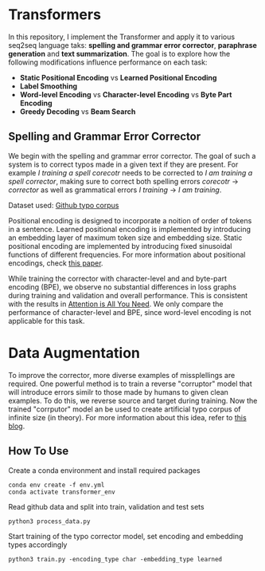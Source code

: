 # Transformers 

In this repository, I implement the Transformer and apply it to various seq2seq language taks: **spelling and grammar error corrector**, **paraphrase generation** and **text summarization**. The goal is to explore how the following modifications influence performance on each task:

- **Static Positional Encoding** vs **Learned Positional Encoding** 
- **Label Smoothing**
- **Word-level Encoding** vs **Character-level Encoding** vs **Byte Part Encoding**
- **Greedy Decoding** vs **Beam Search**

## Spelling and Grammar Error Corrector
We begin with the spelling and grammar error corrector. The goal of such a system is to correct typos made in a given text if they are present. For example *I training a spell corecotr* needs to be corrected to *I am training a spell corrector*, making sure to correct both spelling errors *corecotr* -> *corrector* as well as grammatical errors *I training* -> *I am training*. 

Dataset used: [Github typo corpus](https://github.com/mhagiwara/github-typo-corpus) 

Positional encoding is designed to incorporate a noition of order of tokens in a sentence. Learned positional encoding is implemented by introducing an embedding layer of maximum token size and embedding size. Static positional encoding are implemented by introducing fixed sinusoidal functions of different frequencies. For more information about positional encodings, check [this paper](https://www.aclweb.org/anthology/2020.emnlp-main.555/). 

While training the corrector with character-level and and byte-part encoding (BPE), we observe no substantial differences in loss graphs during training and validation and overall performance. This is consistent with the results in [Attention is All You Need](https://arxiv.org/abs/1706.03762). We only compare the performance of character-level and BPE, since word-level encoding is not applicable for this task. 

# Data Augmentation 

To improve the corrector, more diverse examples of missplellings are required. One powerful method is to train a reverse "corruptor" model that will introduce errors similr to those made by humans to given clean examples. To do this, we reverse source and target during training. Now the trained "corrputor" model an be used to create artificial typo corpus of infinite size (in theory). For more information about this idea, refer to [this blog](http://www.realworldnlpbook.com/blog/unreasonable-effectiveness-of-transformer-spell-checker.html). 

## How To Use

Create a conda environment and install required packages
```
conda env create -f env.yml
conda activate transformer_env
```
Read github data and split into train, validation and test sets
```
python3 process_data.py
```

Start training of the typo corrector model, set encoding and embedding types accordingly
```
python3 train.py -encoding_type char -embedding_type learned 
```

